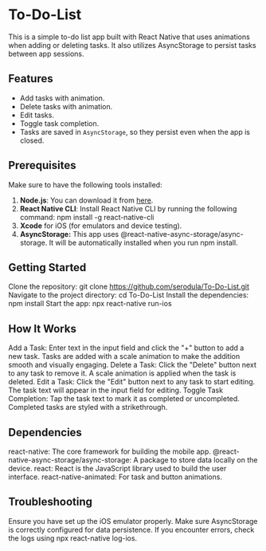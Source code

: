 # To-Do-List

This is a simple to-do list app built with React Native that uses animations when adding or deleting tasks. It also utilizes AsyncStorage to persist tasks between app sessions.

## Features
- Add tasks with animation.
- Delete tasks with animation.
- Edit tasks.
- Toggle task completion.
- Tasks are saved in `AsyncStorage`, so they persist even when the app is closed.

## Prerequisites

Make sure to have the following tools installed:

1. **Node.js**: You can download it from [here](https://nodejs.org/).
2. **React Native CLI**: Install React Native CLI by running the following command:
   npm install -g react-native-cli
3. **Xcode** for iOS (for emulators and device testing).
4. **AsyncStorage:** This app uses @react-native-async-storage/async-storage. It will be automatically installed when you run npm install.

## Getting Started

Clone the repository:
git clone https://github.com/serodula/To-Do-List.git
Navigate to the project directory:
cd To-Do-List
Install the dependencies:
npm install
Start the app:
npx react-native run-ios

## How It Works

Add a Task:
Enter text in the input field and click the "+" button to add a new task.
Tasks are added with a scale animation to make the addition smooth and visually engaging.
Delete a Task:
Click the "Delete" button next to any task to remove it.
A scale animation is applied when the task is deleted.
Edit a Task:
Click the "Edit" button next to any task to start editing.
The task text will appear in the input field for editing.
Toggle Task Completion:
Tap the task text to mark it as completed or uncompleted.
Completed tasks are styled with a strikethrough.

## Dependencies

react-native: The core framework for building the mobile app.
@react-native-async-storage/async-storage: A package to store data locally on the device.
react: React is the JavaScript library used to build the user interface.
react-native-animated: For task and button animations.

## Troubleshooting

Ensure you have set up the iOS emulator properly.
Make sure AsyncStorage is correctly configured for data persistence.
If you encounter errors, check the logs using npx react-native log-ios.



